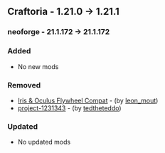 ## Craftoria - 1.21.0 -> 1.21.1

### neoforge - 21.1.172 -> 21.1.172

### Added
* No new mods

### Removed
* [Iris & Oculus Flywheel Compat](https://www.curseforge.com/minecraft/mc-mods/iris-flywheel-compat) - (by [leon_mout](https://www.curseforge.com/members/leon_mout/projects))
* [project-1231343](https://www.curseforge.com/minecraft/mc-mods/project-1231343) - (by [tedtheteddo](https://www.curseforge.com/members/tedtheteddo/projects))

### Updated
* No updated mods
